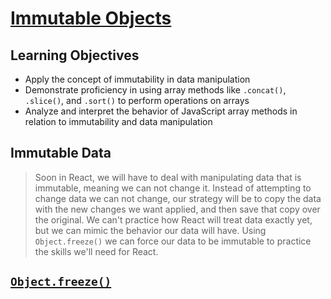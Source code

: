 # [Immutable Objects](https://login.codingdojo.com/m/754/16714/124476)

## Learning Objectives

- Apply the concept of immutability in data manipulation
- Demonstrate proficiency in using array methods like `.concat()`, `.slice()`, and `.sort()` to perform operations on arrays
- Analyze and interpret the behavior of JavaScript array methods in relation to immutability and data manipulation

## Immutable Data

>Soon in React, we will have to deal with manipulating data that is immutable, meaning we can not change it. Instead of attempting to change data we can not change, our strategy will be to copy the data with the new changes we want applied, and then save that copy over the original. We can't practice how React will treat data exactly yet, but we can mimic the behavior our data will have. Using `Object.freeze()` we can force our data to be immutable to practice the skills we'll need for React.

## [`Object.freeze()`](https://developer.mozilla.org/en-US/docs/Web/JavaScript/Reference/Global_Objects/Object/freeze)